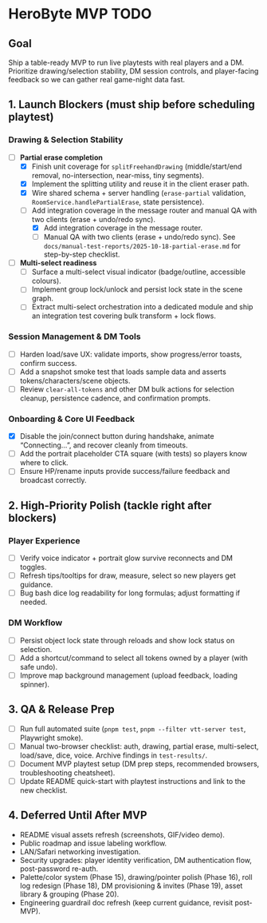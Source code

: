 # HeroByte MVP TODO

## Goal

Ship a table-ready MVP to run live playtests with real players and a DM. Prioritize drawing/selection stability, DM session controls, and player-facing feedback so we can gather real game-night data fast.

## 1. Launch Blockers (must ship before scheduling playtest)

### Drawing & Selection Stability

- [ ] **Partial erase completion**
  - [x] Finish unit coverage for `splitFreehandDrawing` (middle/start/end removal, no-intersection, near-miss, tiny segments).
  - [x] Implement the splitting utility and reuse it in the client eraser path.
  - [x] Wire shared schema + server handling (`erase-partial` validation, `RoomService.handlePartialErase`, state persistence).
  - [ ] Add integration coverage in the message router and manual QA with two clients (erase + undo/redo sync).
    - [x] Add integration coverage in the message router.
    - [ ] Manual QA with two clients (erase + undo/redo sync). See `docs/manual-test-reports/2025-10-18-partial-erase.md` for step-by-step checklist.
- [ ] **Multi-select readiness**
  - [ ] Surface a multi-select visual indicator (badge/outline, accessible colours).
  - [ ] Implement group lock/unlock and persist lock state in the scene graph.
  - [ ] Extract multi-select orchestration into a dedicated module and ship an integration test covering bulk transform + lock flows.

### Session Management & DM Tools

- [ ] Harden load/save UX: validate imports, show progress/error toasts, confirm success.
- [ ] Add a snapshot smoke test that loads sample data and asserts tokens/characters/scene objects.
- [ ] Review `clear-all-tokens` and other DM bulk actions for selection cleanup, persistence cadence, and confirmation prompts.

### Onboarding & Core UI Feedback

- [x] Disable the join/connect button during handshake, animate “Connecting…”, and recover cleanly from timeouts.
- [ ] Add the portrait placeholder CTA square (with tests) so players know where to click.
- [ ] Ensure HP/rename inputs provide success/failure feedback and broadcast correctly.

## 2. High-Priority Polish (tackle right after blockers)

### Player Experience

- [ ] Verify voice indicator + portrait glow survive reconnects and DM toggles.
- [ ] Refresh tips/tooltips for draw, measure, select so new players get guidance.
- [ ] Bug bash dice log readability for long formulas; adjust formatting if needed.

### DM Workflow

- [ ] Persist object lock state through reloads and show lock status on selection.
- [ ] Add a shortcut/command to select all tokens owned by a player (with safe undo).
- [ ] Improve map background management (upload feedback, loading spinner).

## 3. QA & Release Prep

- [ ] Run full automated suite (`pnpm test`, `pnpm --filter vtt-server test`, Playwright smoke).
- [ ] Manual two-browser checklist: auth, drawing, partial erase, multi-select, load/save, dice, voice. Archive findings in `test-results/`.
- [ ] Document MVP playtest setup (DM prep steps, recommended browsers, troubleshooting cheatsheet).
- [ ] Update README quick-start with playtest instructions and link to the new checklist.

## 4. Deferred Until After MVP

- README visual assets refresh (screenshots, GIF/video demo).
- Public roadmap and issue labeling workflow.
- LAN/Safari networking investigation.
- Security upgrades: player identity verification, DM authentication flow, post-password re-auth.
- Palette/color system (Phase 15), drawing/pointer polish (Phase 16), roll log redesign (Phase 18), DM provisioning & invites (Phase 19), asset library & grouping (Phase 20).
- Engineering guardrail doc refresh (keep current guidance, revisit post-MVP).
